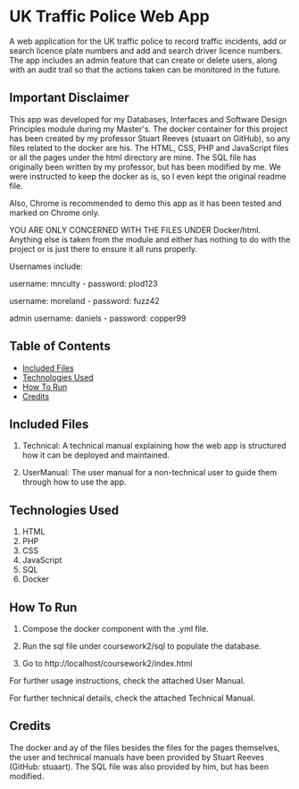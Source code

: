 
# UK Traffic Police Web App

A web application for the UK traffic police to record traffic incidents, add or search licence plate numbers and add and search driver licence numbers. The app includes an admin feature that can create or delete users, along with an audit trail so that the actions taken can be monitored in the future.
## Important Disclaimer

This app was developed for my Databases, Interfaces and Software Design Principles module during my Master's. The docker container for this project has been created by my professor Stuart Reeves (stuaart on GitHub), so any files related to the docker are his. The HTML, CSS, PHP and JavaScript files or all the pages under the html directory are mine. The SQL file has originally been written by my professor, but has been modified by me. We were instructed to keep the docker as is, so I even kept the original readme file.

Also, Chrome is recommended to demo this app as it has been tested and marked on Chrome only.

YOU ARE ONLY CONCERNED WITH THE FILES UNDER Docker/html. Anything else is taken from the module and either has nothing to do with the project or is just there to ensure it all runs properly.

Usernames include:

username: mnculty - password: plod123

username: moreland - password: fuzz42

admin username: daniels - password: copper99
## Table of Contents

- [Included Files](#included-files)
- [Technologies Used](#technologies-used)
- [How To Run](#how-to-run)
- [Credits](#credits)

## Included Files

1) Technical: A technical manual explaining how the web app is structured how it can be deployed and maintained.

2) UserManual: The user manual for a non-technical user to guide them through how to use the app.
## Technologies Used

1) HTML
2) PHP
3) CSS
4) JavaScript
5) SQL
6) Docker
## How To Run

1) Compose the docker component with the .yml file.

2) Run the sql file under coursework2/sql to populate the database.

3) Go to http://localhost/coursework2/index.html

For further usage instructions, check the attached User Manual.

For further technical details, check the attached Technical Manual.
## Credits

The docker and ay of the files besides the files for the pages themselves, the user and technical manuals have been provided by Stuart Reeves (GitHub: stuaart). The SQL file was also provided by him, but has been modified.
